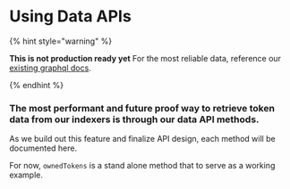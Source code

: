 # Using Data APIs

{% hint style="warning" %}

**This is not production ready yet** For the most reliable data, reference our [existing graphql docs](https://docs.mintbase.io/dev/read-data/mintbase-graph).

{% endhint %}

### The most performant and future proof way to retrieve token data from our indexers is through our data API methods.

As we build out this feature and finalize API design, each method will be documented here.

For now, `ownedTokens` is a stand alone method that to serve as a working example.



